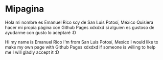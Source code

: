 # Mipagina
Hola mi nombre es Emanuel Rico soy de San Luis Potosí, México
Quisiera hacer mi propia página con Github Pages xdxdxd si alguien es gustoso de ayudarme con gusto lo aceptaré :D 

Hi my name is Emanuel Rico I'm from San Luis Potosí, Mexico
I would like to make my own page with Github Pages xdxdxd if someone is willing to help me I will gladly accept it :D
